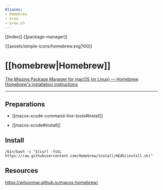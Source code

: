 ```yaml
---
Aliases: 
- Homebrew
- brew
- brew.sh
---
```


[[index]]-[[package-manager]]

![[assets/simple-icons/homebrew.svg|100]]

# [[homebrew|Homebrew]]

[The Missing Package Manager for macOS (or Linux) — Homebrew](https://brew.sh/)
[Homebrew's installation instructions](https://docs.brew.sh/Installation)

---

## Preparations

- [[macos-xcode-command-line-tools#Install]]

- [[macos-xcode#Install]]

## Install

```
/bin/bash -c "$(curl -fsSL https://raw.githubusercontent.com/Homebrew/install/HEAD/install.sh)"
```


## Resources




https://wilsonmar.github.io/macos-homebrew/